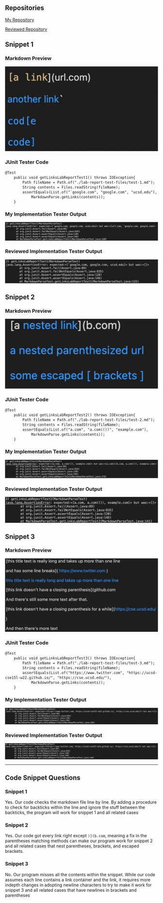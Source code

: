 ## Repositories
[My Repository](https://github.com/minaiie/markdown-parse)

[Reviewed Repository](https://github.com/AnniePhan02/CSE15L-Panther)

## Snippet 1
### Markdown Preview
![Image](https://github.com/minaiie/cse15l-lab-reports/blob/main/Screen%20Shot%202022-02-26%20at%209.33.18%20PM.png)
### JUnit Tester Code
```
@Test
    public void getLinksLabReportTest1() throws IOException{
        Path fileName = Path.of("./lab-report-test-files/test-1.md");
        String contents = Files.readString(fileName);
        assertEquals(List.of("`google.com", "google.com", "ucsd.edu"),
            MarkdownParse.getLinks(contents));
    }
```
### My Implementation Tester Output
![Image](https://github.com/minaiie/cse15l-lab-reports/blob/main/Screen%20Shot%202022-02-26%20at%209.33.39%20PM.png)
### Reviewed Implementation Tester Output
![Image](https://github.com/minaiie/cse15l-lab-reports/blob/main/Screen%20Shot%202022-02-26%20at%209.33.47%20PM.png)

## Snippet 2
### Markdown Preview
![Image](https://github.com/minaiie/cse15l-lab-reports/blob/main/Screen%20Shot%202022-02-26%20at%209.33.56%20PM.png)
### JUnit Tester Code
```
@Test
    public void getLinksLabReportTest2() throws IOException{
        Path fileName = Path.of("./lab-report-test-files/test-2.md");
        String contents = Files.readString(fileName);
        assertEquals(List.of("a.com", "a.com(())", "example.com"),
            MarkdownParse.getLinks(contents));
    }
```
### My Implementation Tester Output
![Image](https://github.com/minaiie/cse15l-lab-reports/blob/main/Screen%20Shot%202022-02-26%20at%209.34.09%20PM.png)
### Reviewed Implementation Tester Output
![Image](https://github.com/minaiie/cse15l-lab-reports/blob/main/Screen%20Shot%202022-02-26%20at%209.34.21%20PM.png)

## Snippet 3
### Markdown Preview
![Image](https://github.com/minaiie/cse15l-lab-reports/blob/main/Screen%20Shot%202022-02-26%20at%209.34.31%20PM.png)
### JUnit Tester Code
```
@Test
    public void getLinksLabReportTest3() throws IOException{
        Path fileName = Path.of("./lab-report-test-files/test-3.md");
        String contents = Files.readString(fileName);
        assertEquals(List.of("https://www.twitter.com", "https://ucsd-cse15l-w22.github.io/", "https://cse.ucsd.edu/"),
            MarkdownParse.getLinks(contents));
    }
```
### My Implementation Tester Output
![Image](https://github.com/minaiie/cse15l-lab-reports/blob/main/Screen%20Shot%202022-02-26%20at%209.34.53%20PM.png)
### Reviewed Implementation Tester Output
![Image](https://github.com/minaiie/cse15l-lab-reports/blob/main/Screen%20Shot%202022-02-26%20at%209.35.04%20PM.png)
___
## Code Snippet Questions
### Snippet 1
Yes. Our code checks the markdown file line by line. By adding a procedure to check for  backticks within the line and ignore the stuff between the backticks, the program will work for snippet 1 and all related cases
### Snippet 2
Yes. Our code got every link right except `)](b.com`, meaning a fix in the parentheses matching methods can make our program work for snippet 2 and all related cases that nest parentheses, brackets, and escaped brackets.
### Snippet 3
No. Our program misses all the contents within the snippet. While our code assumes each line contains a link container and the link, it requires more indepth changes in adopting newline characters to try to make it work for snippet 3 and all related cases that have newlines in brackets and parentheses
